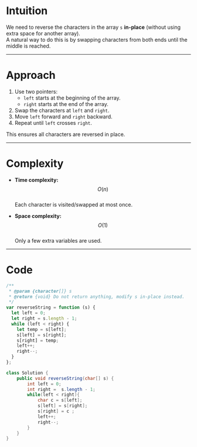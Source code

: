 # Intuition

We need to reverse the characters in the array `s` **in-place** (without using extra space for another array).  
A natural way to do this is by swapping characters from both ends until the middle is reached.

---

# Approach

1. Use two pointers:
   - `left` starts at the beginning of the array.
   - `right` starts at the end of the array.
2. Swap the characters at `left` and `right`.
3. Move `left` forward and `right` backward.
4. Repeat until `left` crosses `right`.

This ensures all characters are reversed in place.

---

# Complexity

- **Time complexity:** $$O(n)$$  
  Each character is visited/swapped at most once.

- **Space complexity:** $$O(1)$$  
  Only a few extra variables are used.

---

# Code

```javascript []
/**
 * @param {character[]} s
 * @return {void} Do not return anything, modify s in-place instead.
 */
var reverseString = function (s) {
  let left = 0;
  let right = s.length - 1;
  while (left < right) {
    let temp = s[left];
    s[left] = s[right];
    s[right] = temp;
    left++;
    right--;
  }
};
```

```Java []
class Solution {
    public void reverseString(char[] s) {
        int left = 0;
        int right =  s.length - 1;
        while(left < right){
            char c = s[left];
            s[left] = s[right];
            s[right] = c ;
            left++;
            right--;
        }
    }
}
```
